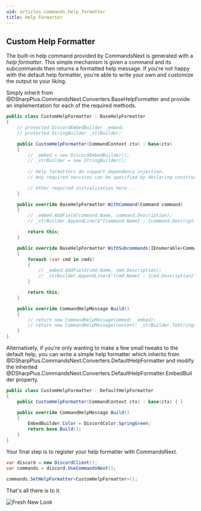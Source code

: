 ```yaml
---
uid: articles.commands.help_formatter
title: Help Formatter
---
```


## Custom Help Formatter
The built-in help command provided by CommandsNext is generated with a *help formatter*. This simple mechanism is given
a command and its subcommands then returns a formatted help message. If you're not happy with the default help
formatter, you're able to write your own and customize the output to your liking.

Simply inherit from @DSharpPlus.CommandsNext.Converters.BaseHelpFormatter and provide an implementation for each of the
required methods.
```cs
public class CustomHelpFormatter : BaseHelpFormatter
{
    // protected DiscordEmbedBuilder _embed;
    // protected StringBuilder _strBuilder;

    public CustomHelpFormatter(CommandContext ctx) : base(ctx)
    {
        // _embed = new DiscordEmbedBuilder();
        // _strBuilder = new StringBuilder();
		
		// Help formatters do support dependency injection.
		// Any required services can be specified by declaring constructor parameters. 

        // Other required initialization here ...
    }

    public override BaseHelpFormatter WithCommand(Command command)
    {
        // _embed.AddField(command.Name, command.Description);            
        // _strBuilder.AppendLine($"{command.Name} - {command.Description}");

        return this;
    }

    public override BaseHelpFormatter WithSubcommands(IEnumerable<Command> cmds)
    {
        foreach (var cmd in cmds)
        {
            // _embed.AddField(cmd.Name, cmd.Description);            
            // _strBuilder.AppendLine($"{cmd.Name} - {cmd.Description}");
        }

        return this;
    }

    public override CommandHelpMessage Build()
    {
        // return new CommandHelpMessage(embed: _embed);
        // return new CommandHelpMessage(content: _strBuilder.ToString());
    }
}
```

Alternatively, if you're only wanting to make a few small tweaks to the default help, you can write a simple help
formatter which inherits from @DSharpPlus.CommandsNext.Converters.DefaultHelpFormatter and modify the inherited 
@DSharpPlus.CommandsNext.Converters.DefaultHelpFormatter.EmbedBuilder property.
```cs
public class CustomHelpFormatter : DefaultHelpFormatter
{
    public CustomHelpFormatter(CommandContext ctx) : base(ctx) { }

    public override CommandHelpMessage Build()
    {
        EmbedBuilder.Color = DiscordColor.SpringGreen;
        return base.Build();
    }
}
```

Your final step is to register your help formatter with CommandsNext.
```cs
var discord = new DiscordClient();
var commands = discord.UseCommandsNext();

commands.SetHelpFormatter<CustomHelpFormatter>();
```
That's all there is to it.

![Fresh New Look][0]

<!-- LINKS -->
[0]:  /images/commands_help_formatter_01.png

